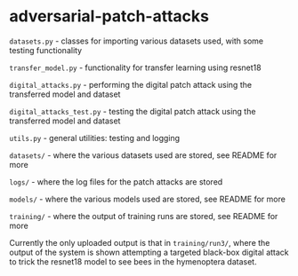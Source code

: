 # adversarial-patch-attacks

`datasets.py` - classes for importing various datasets used, with some testing functionality

`transfer_model.py` - functionality for transfer learning using resnet18

`digital_attacks.py` - performing the digital patch attack using the transferred model and dataset

`digital_attacks_test.py` - testing the digital patch attack using the transferred model and dataset

`utils.py` - general utilities: testing and logging

`datasets/` - where the various datasets used are stored, see README for more

`logs/` - where the log files for the patch attacks are stored

`models/` - where the various models used are stored, see README for more

`training/` - where the output of training runs are stored, see README for more

Currently the only uploaded output is that in `training/run3/`, where the output of the system is shown attempting a targeted black-box digital attack to trick the resnet18 model to see bees in the hymenoptera dataset.